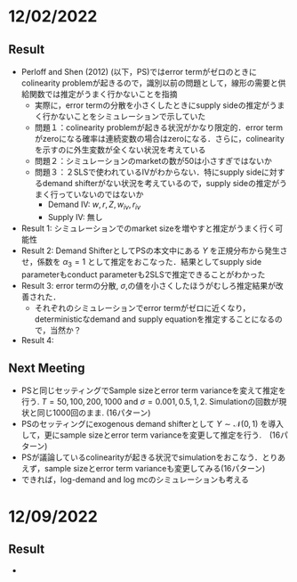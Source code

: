 # 12/02/2022

## Result

- Perloff and Shen (2012) (以下，PS)ではerror termがゼロのときにcolinearity problemが起きるので，識別以前の問題として，線形の需要と供給関数では推定がうまく行かないことを指摘
  - 実際に，error termの分散を小さくしたときにsupply sideの推定がうまく行かないことをシミュレーションで示していた
  - 問題１：colinearity problemが起きる状況がかなり限定的．error termがzeroになる確率は連続変数の場合はzeroになる．さらに，colinearityを示すのに外生変数が全くない状況を考えている
  - 問題２：シミュレーションのmarketの数が50は小さすぎではないか
  - 問題３：２SLSで使われているIVがわからない．特にsupply sideに対するdemand shifterがない状況を考えているので，supply sideの推定がうまく行っていないのではないか
    - Demand IV: $w, r, Z, w_{iv}, r_{iv}$
    - Supply IV: 無し
- Result 1: シミュレーションでのmarket sizeを増やすと推定がうまく行く可能性
- Result 2: Demand ShifterとしてPSの本文中にある $Y$ を正規分布から発生させ，係数を $\alpha_3 = 1$ として推定をおこなった．結果としてsupply side parameterもconduct parameterも2SLSで推定できることがわかった
- Result 3: error termの分散, $\sigma$,の値を小さくしたほうがむしろ推定結果が改善された．
  - それぞれのシミュレーションでerror termがゼロに近くなり，deterministicなdemand and supply equationを推定することになるので，当然か？
- Result 4:

## Next Meeting

- PSと同じセッティングでSample sizeとerror term varianceを変えて推定を行う. $T = 50, 100, 200, 1000$ and $\sigma = 0.001, 0.5, 1, 2$. Simulationの回数が現状と同じ1000回のまま. (16パターン)
- PSのセッティングにexogenous demand shifterとして $Y\sim \mathcal{N}(0,1)$ を導入して，更にsample sizeとerror term varianceを変更して推定を行う.　(16パターン)
- PSが議論しているcolinearityが起きる状況でsimulationをおこなう．とりあえず，sample sizeとerror term varianceも変更してみる(16パターン)
- できれば，log-demand and log mcのシミュレーションも考える

# 12/09/2022

## Result

- 